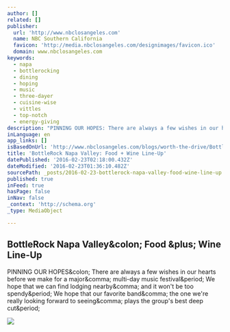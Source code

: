 ```yaml
---
author: []
related: []
publisher:
  url: 'http://www.nbclosangeles.com'
  name: NBC Southern California
  favicon: 'http://media.nbclosangeles.com/designimages/favicon.ico'
  domain: www.nbclosangeles.com
keywords:
  - napa
  - bottlerocking
  - dining
  - hoping
  - music
  - three-dayer
  - cuisine-wise
  - vittles
  - top-notch
  - energy-giving
description: "PINNING OUR HOPES: There are always a few wishes in our hearts before we make for a major, multi-day music festival. We hope that we can find lodging nearby, and it won't be too spendy. We hope that our favorite band, the one we're really looking forward to seeing, plays the group's best deep cut."
inLanguage: en
app_links: []
isBasedOnUrl: 'http://www.nbclosangeles.com/blogs/worth-the-drive/BottleRock-Napa-Valley-Food--Wine-Line-Up-369501582.html'
title: 'BottleRock Napa Valley: Food + Wine Line-Up'
datePublished: '2016-02-23T02:18:00.432Z'
dateModified: '2016-02-23T01:36:10.482Z'
sourcePath: _posts/2016-02-23-bottlerock-napa-valley-food-wine-line-up.md
published: true
inFeed: true
hasPage: false
inNav: false
_context: 'http://schema.org'
_type: MediaObject

---
```

<article style=""><h1>BottleRock Napa Valley&amp;colon; Food &amp;plus; Wine Line-Up</h1><p>PINNING OUR HOPES&amp;colon; There are always a few wishes in our hearts before we make for a major&amp;comma; multi-day music festival&amp;period; We hope that we can find lodging nearby&amp;comma; and it won't be too spendy&amp;period; We hope that our favorite band&amp;comma; the one we're really looking forward to seeing&amp;comma; plays the group's best deep cut&amp;period;</p><img src="http://media.nbclosangeles.com/images/1200*800/pizza-dia-3.jpg" /></article>
